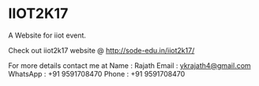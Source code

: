 # IIOT2K17
A Website for iiot event.

Check out iiot2k17 website @ http://sode-edu.in/iiot2k17/

For more details contact me at Name : Rajath Email : ykrajath4@gmail.com WhatsApp : +91 9591708470 Phone : +91 9591708470
